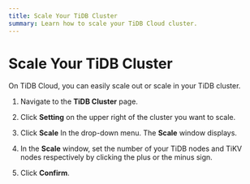 ```yaml
---
title: Scale Your TiDB Cluster
summary: Learn how to scale your TiDB Cloud cluster.
---
```


# Scale Your TiDB Cluster

On TiDB Cloud, you can easily scale out or scale in your TiDB cluster.

<EmbedYouTube videoTitle="TiDB Cloud - Scale a Cluster" videoSrcURL="https://www.youtube.com/embed/rwx2zc0f8X8?rel=0" />

1. Navigate to the **TiDB Cluster** page.

2. Click **Setting** on the upper right of the cluster you want to scale.

3. Click **Scale** In the drop-down menu. The **Scale** window displays.

4. In the **Scale** window, set the number of your TiDB nodes and TiKV nodes respectively by clicking the plus or the minus sign.

5. Click **Confirm**.
